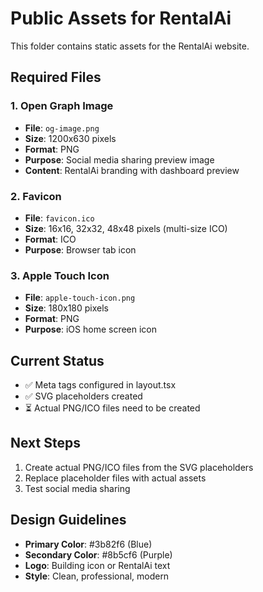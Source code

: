 # Public Assets for RentalAi

This folder contains static assets for the RentalAi website.

## Required Files

### 1. Open Graph Image
- **File**: `og-image.png`
- **Size**: 1200x630 pixels
- **Format**: PNG
- **Purpose**: Social media sharing preview image
- **Content**: RentalAi branding with dashboard preview

### 2. Favicon
- **File**: `favicon.ico`
- **Size**: 16x16, 32x32, 48x48 pixels (multi-size ICO)
- **Format**: ICO
- **Purpose**: Browser tab icon

### 3. Apple Touch Icon
- **File**: `apple-touch-icon.png`
- **Size**: 180x180 pixels
- **Format**: PNG
- **Purpose**: iOS home screen icon

## Current Status
- ✅ Meta tags configured in layout.tsx
- ✅ SVG placeholders created
- ⏳ Actual PNG/ICO files need to be created

## Next Steps
1. Create actual PNG/ICO files from the SVG placeholders
2. Replace placeholder files with actual assets
3. Test social media sharing

## Design Guidelines
- **Primary Color**: #3b82f6 (Blue)
- **Secondary Color**: #8b5cf6 (Purple)
- **Logo**: Building icon or RentalAi text
- **Style**: Clean, professional, modern
